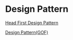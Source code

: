 # Design Pattern

[Head First Design Pattern](Design_Pattern/Head_First_Design_Pattern.md)

[Design Pattern(GOF)](Design_Pattern/Design_Pattern(GOF).md)